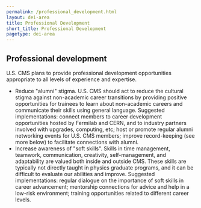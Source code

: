 ```yaml
---
permalink: /professional_development.html
layout: dei-area
title: Professional Development
short_title: Professional Development
pagetype: dei-area
---
```


## Professional development
U.S. CMS plans to provide professional development opportunities appropriate to all levels of experience
and expertise.

- Reduce "alumni" stigma. U.S. CMS should act to reduce the cultural stigma against non-academic
career transitions by providing positive opportunities for trainees to learn about non-academic
careers and communicate their skills using general language. Suggested implementations: connect
members to career development opportunities hosted by Fermilab and CERN, and to industry
partners involved with upgrades, computing, etc; host or promote regular alumni networking events
for U.S. CMS members; improve record-keeping (see more below) to facilitate connections with
alumni.
- Increase awareness of "soft skills". Skills in time management, teamwork, communication, creativity,
self-management, and adaptability are valued both inside and outside CMS. These skills are typically
not directly taught in physics graduate programs, and it can be difficult to evaluate our abilities
and improve. Suggested implementations: regular dialogue on the importance of soft skills in
career advancement; mentorship connections for advice and help in a low-risk environment; training
opportunities related to different career levels.
